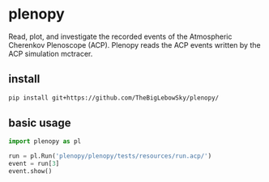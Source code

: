 # plenopy
Read, plot, and investigate the recorded events of the Atmospheric Cherenkov Plenoscope (ACP). Plenopy reads the ACP events written by the ACP simulation mctracer.

## install 
```bash
pip install git+https://github.com/TheBigLebowSky/plenopy/
```


## basic usage
```python
import plenopy as pl

run = pl.Run('plenopy/plenopy/tests/resources/run.acp/')
event = run[3]
event.show()
```
